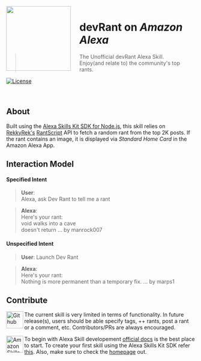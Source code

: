 <!--Thanks Meadowcottage for the README template -->
<img src="https://github.com/apollonian11/devRant/raw/master/assets/APP_ICON_LARGE.png" align="left" width="172px" height="172px"/>
<img align="left" width="0" height="172px" hspace="10"/>

# devRant on _Amazon Alexa_
> The Unofficial devRant Alexa Skill.</br>
Enjoy(and relate to) the community's top rants.

[![License](https://img.shields.io/badge/License-MIT-red.svg?style=flat-square)](https://github.com/apollonian11/devRant/blob/master/LICENSE.md)

</br>

## About

Built using the [Alexa Skills Kit SDK for Node.js](https://github.com/alexa/alexa-skills-kit-sdk-for-nodejs), this skill relies on [RekkyRek's](https://github.com/RekkyRek) [RantScript](https://github.com/RekkyRek/RantScript) API to fetch a random rant from the top 2K posts. If the rant contains an image, it is displayed via _Standard Home Card_ in the Amazon Alexa App.

## Interaction Model

#### Specified Intent
> **User**:</br>
Alexa, ask Dev Rant to tell me a rant

> **Alexa**:</br>
Here's your rant:</br>
void walks into a cave</br>
doesn't return ... by manrock007
   
#### Unspecified Intent
> **User**: Launch Dev Rant
  
> **Alexa**:  
Here's your rant:</br>
Nothing is more permanent than a temporary fix. ... by marps1

## Contribute

[<img width='45' height="45" align='left' alt='Github' src="https://upload.wikimedia.org/wikipedia/commons/9/91/Octicons-mark-github.svg">](https://github.com/apollonian11/devRant) The current skill is very limited in terms of functionality. In future release(s), users should be able specify tags, ++ rants, post a rant or a comment, etc. Contributors/PRs are always encouraged.

[<img width='45' height="45" align='left' alt='Amazon Skills Kit' src="https://upload.wikimedia.org/wikipedia/commons/c/cc/Amazon_Alexa_App_Logo.png">](https://github.com/alexa/skill-sample-nodejs-fact) To begin with Alexa Skill developement [official docs](https://developer.amazon.com/alexa-skills-kit) is the best place to start. To create your first skill using the Alexa Skills Kit SDK refer [this](https://developer.amazon.com/public/solutions/alexa/alexa-skills-kit/content/fact-skill-1). Also, make sure to check the [homepage](https://developer.amazon.com/alexa) out.
